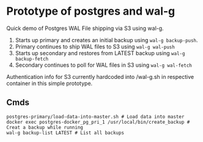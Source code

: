 # Prototype of postgres and wal-g

Quick demo of Postgres WAL File shipping via S3 using wal-g.
1. Starts up primary and creates an initial backup using `wal-g backup-push`.
1. Primary continues to ship WAL files to S3 using `wal-g wal-push`
1. Starts up secondary and restores from LATEST backup using `wal-g backup-fetch`
1. Secondary continues to poll for WAL files in S3 using `wal-g wal-fetch`

Authentication info for S3 currently hardcoded into /wal-g.sh in respective container in this simple prototype.

## Cmds

```
postgres-primary/load-data-into-master.sh # Load data into master
docker exec postgres-docker_pg_pri_1 /usr/local/bin/create_backup # Creat a backup while running
wal-g backup-list LATEST # List all backups
```